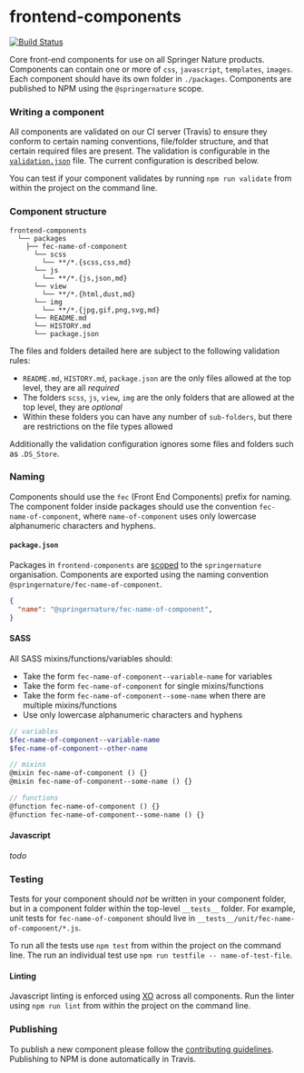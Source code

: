 # frontend-components
[![Build Status](https://travis-ci.com/springernature/frontend-components.svg?token=zyctw5kYdmyz8scswTTY&branch=master)](https://travis-ci.com/springernature/frontend-components)

Core front-end components for use on all Springer Nature products. Components can contain one or more of `css`, `javascript`, `templates`, `images`. Each component should have its own folder in `./packages`. Components are published to NPM using the `@springernature` scope.

### Writing a component

All components are validated on our CI server (Travis) to ensure they conform to certain naming conventions, file/folder structure, and that certain required files are present. The validation is configurable in the [`validation.json`](validation.json) file. The current configuration is described below.

You can test if your component validates by running `npm run validate` from within the project on the command line.

### Component structure

```
frontend-components
  └── packages
    ├── fec-name-of-component
      └── scss
        └── **/*.{scss,css,md}
      └── js
        └── **/*.{js,json,md}
      └── view
        └── **/*.{html,dust,md}
      └── img
        └── **/*.{jpg,gif,png,svg,md}
      └── README.md
      └── HISTORY.md
      └── package.json
```

The files and folders detailed here are subject to the following validation rules:

- `README.md`, `HISTORY.md`, `package.json` are the only files allowed at the top level, they are all _required_
- The folders `scss`, `js`, `view`, `img` are the only folders that are allowed at the top level, they are _optional_
- Within these folders you can have any number of `sub-folders`, but there are restrictions on the file types allowed

Additionally the validation configuration ignores some files and folders such as `.DS_Store`.

### Naming

Components should use the `fec` (Front End Components) prefix for naming. The component folder inside packages should use the convention `fec-name-of-component`, where `name-of-component` uses only lowercase alphanumeric characters and hyphens.

#### `package.json`

Packages in `frontend-components` are [scoped](https://docs.npmjs.com/misc/scope) to the `springernature` organisation. Components are exported using the naming convention `@springernature/fec-name-of-component`.

```json
{
  "name": "@springernature/fec-name-of-component",
}
```

#### SASS

All SASS mixins/functions/variables should:

- Take the form `fec-name-of-component--variable-name` for variables
- Take the form `fec-name-of-component` for single mixins/functions
- Take the form `fec-name-of-component--some-name` when there are multiple mixins/functions
- Use only lowercase alphanumeric characters and hyphens

```scss
// variables
$fec-name-of-component--variable-name
$fec-name-of-component--other-name

// mixins
@mixin fec-name-of-component () {}
@mixin fec-name-of-component--some-name () {}

// functions
@function fec-name-of-component () {}
@function fec-name-of-component--some-name () {}
```

#### Javascript

_todo_

### Testing

Tests for your component should _not_ be written in your component folder, but in a component folder within the top-level `__tests__` folder. For example, unit tests for `fec-name-of-component` should live in `__tests__/unit/fec-name-of-component/*.js`.

To run all the tests use `npm test` from within the project on the command line. The run an individual test use `npm run testfile -- name-of-test-file`.

#### Linting

Javascript linting is enforced using [XO](https://github.com/sindresorhus/xo) across all components. Run the linter using `npm run lint` from within the project on the command line.

### Publishing

To publish a new component please follow the [contributing guidelines](CONTRIBUTING.md). Publishing to NPM is done automatically in Travis.
